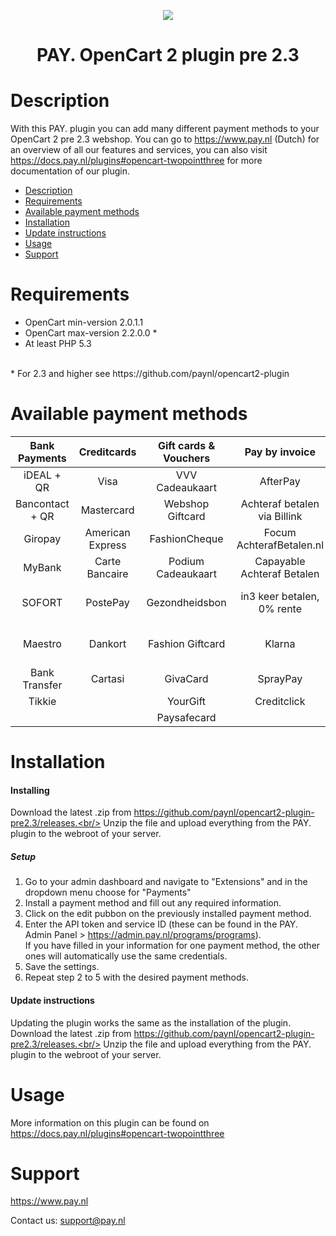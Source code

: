 <p align="center">
  <img src="https://www.pay.nl/uploads/1/brands/main_logo.png" />
</p>
<h1 align="center">PAY. OpenCart 2 plugin pre 2.3</h1>

# Description

With this PAY. plugin you can add many different payment methods to your OpenCart 2 pre 2.3 webshop. You can go to https://www.pay.nl (Dutch) for an overview of all our features and services, you can also visit https://docs.pay.nl/plugins#opencart-twopointthree for more documentation of our plugin.

- [Description](#description)
- [Requirements](#description)
- [Available payment methods](#available-payment-methods)
- [Installation](#installation)
- [Update instructions](#update-instructions)
- [Usage](#usage)
- [Support](#support)

# Requirements
- OpenCart min-version 2.0.1.1<br>
- OpenCart max-version 2.2.0.0 *<br>
- At least PHP 5.3
<br>
* For 2.3 and higher see https://github.com/paynl/opencart2-plugin

# Available payment methods

Bank Payments  | Creditcards | Gift cards & Vouchers | Pay by invoice | Others | 
:-----------: | :-----------: | :-----------: | :-----------: | :-----------: |
iDEAL + QR |Visa | VVV Cadeaukaart | AfterPay | PayPal |
Bancontact + QR |  Mastercard | Webshop Giftcard | Achteraf betalen via Billink | WeChatPay | 
Giropay |American Express | FashionCheque |Focum AchterafBetalen.nl | AmazonPay |
MyBank | Carte Bancaire | Podium Cadeaukaart | Capayable Achteraf Betalen | Cashly | 
SOFORT | PostePay | Gezondheidsbon | in3 keer betalen, 0% rente | Pay Fixed Price (phone) |
Maestro | Dankort | Fashion Giftcard | Klarna | Instore Payments (POS) |
Bank Transfer | Cartasi | GivaCard | SprayPay | Przelewy24 | 
| Tikkie | | YourGift | Creditclick | Apple Pay | 
| | | Paysafecard |

# Installation
#### Installing

Download the latest .zip from https://github.com/paynl/opencart2-plugin-pre2.3/releases.<br/>
Unzip the file and upload everything from the PAY. plugin to the webroot of your server.


##### Setup

1. Go to your admin dashboard and navigate to "Extensions" and in the dropdown menu choose for "Payments"
2. Install a payment method and fill out any required information.
3. Click on the edit pubbon on the previously installed payment method.
4. Enter the API token and service ID (these can be found in the PAY. Admin Panel > https://admin.pay.nl/programs/programs).<br/>If you have filled in your information for one payment method, the other ones will automatically use the same credentials.
5. Save the settings.
6. Repeat step 2 to 5 with the desired payment methods.


#### Update instructions

Updating the plugin works the same as the installation of the plugin.<br/>
Download the latest .zip from https://github.com/paynl/opencart2-plugin-pre2.3/releases.<br/>
Unzip the file and upload everything from the PAY. plugin to the webroot of your server.

# Usage

More information on this plugin can be found on https://docs.pay.nl/plugins#opencart-twopointthree

# Support
https://www.pay.nl

Contact us: support@pay.nl
